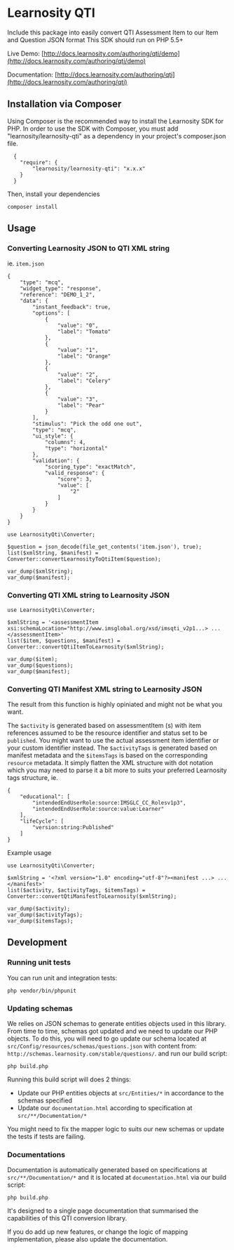 # Learnosity QTI

Include this package into easily convert QTI Assessment Item to our Item and Question JSON format
This SDK should run on PHP 5.5+

Live Demo: [http://docs.learnosity.com/authoring/qti/demo](http://docs.learnosity.com/authoring/qti/demo)

Documentation: [http://docs.learnosity.com/authoring/qti](http://docs.learnosity.com/authoring/qti)

## Installation via Composer

Using Composer is the recommended way to install the Learnosity SDK for PHP. In order to use the SDK with Composer,
you must add "learnosity/learnosity-qti" as a dependency in your project's composer.json file.

```
  {
    "require": {
        "learnosity/learnosity-qti": "x.x.x"
    }
  }
```

Then, install your dependencies 

```
composer install
```

## Usage

### Converting Learnosity JSON to QTI XML string

ie. `item.json`
```
{
    "type": "mcq",
    "widget_type": "response",
    "reference": "DEMO_1_2",
    "data": {
        "instant_feedback": true,
        "options": [
            {
                "value": "0",
                "label": "Tomato"
            },
            {
                "value": "1",
                "label": "Orange"
            },
            {
                "value": "2",
                "label": "Celery"
            },
            {
                "value": "3",
                "label": "Pear"
            }
        ],
        "stimulus": "Pick the odd one out",
        "type": "mcq",
        "ui_style": {
            "columns": 4,
            "type": "horizontal"
        },
        "validation": {
            "scoring_type": "exactMatch",
            "valid_response": {
                "score": 3,
                "value": [
                    "2"
                ]
            }
        }
    }
}
```
```
use LearnosityQti\Converter;

$question = json_decode(file_get_contents('item.json'), true);
list($xmlString, $manifest) = Converter::convertLearnosityToQtiItem($question);

var_dump($xmlString);
var_dump($manifest);
```

### Converting QTI XML string to Learnosity JSON

```
use LearnosityQti\Converter;

$xmlString = '<assessmentItem xsi:schemaLocation="http://www.imsglobal.org/xsd/imsqti_v2p1...> ... </assessmentItem>'
list($item, $questions, $manifest) = Converter::convertQtiItemToLearnosity($xmlString);

var_dump($item);
var_dump($questions);
var_dump($manifest);
```


### Converting QTI Manifest XML string to Learnosity JSON

The result from this function is highly opiniated and might not be what you want.

The `$activity` is generated based on assessmentItem <resources>(s) with item references assumed to be the resource identifier and status set to be `published`. You might want to use the actual assessment item identifier or your custom identifier instead.
The `$activityTags` is generated based on manifest metadata and the `$itemsTags` is based on the corresponding `resource` metadata. It simply flatten the XML structure with dot notation which you may need to parse it a bit more to suits your preferred Learnosity tags structure, ie. 
 
```
{
    "educational": [
        "intendedEndUserRole:source:IMSGLC_CC_Rolesv1p3",
        "intendedEndUserRole:source:value:Learner"
    ],
    "lifeCycle": [
        "version:string:Published"
    ]
}
```

Example usage

```
use LearnosityQti\Converter;

$xmlString = '<?xml version="1.0" encoding="utf-8"?><manifest ...> ... </manifest>'
list($activity, $activityTags, $itemsTags) = Converter::convertQtiManifestToLearnosity($xmlString);

var_dump($activity);
var_dump($activityTags);
var_dump($itemsTags);
```

## Development

### Running unit tests

You can run unit and integration tests: 

```
php vendor/bin/phpunit
```

### Updating schemas 

We relies on JSON schemas to generate entities objects used in this library. From time to time, schemas got updated and we need to update our PHP objects.
To do this, you will need to go update our schema located at `src/Config/resources/schemas/questions.json` with content from: `http://schemas.learnosity.com/stable/questions/`.
and run our build script:

```
php build.php
```

Running this build script will does 2 things:
 * Update our PHP entities objects at `src/Entities/*` in accordance to the schemas specified
 * Update our `documentation.html` according to specification at `src/**/Documentation/*` 

You might need to fix the mapper logic to suits our new schemas or update the tests if tests are failing. 

### Documentations

Documentation is automatically generated based on specifications at `src/**/Documentation/*` and 
it is located at `documentation.html` via our build script:
 
 ```
 php build.php
 ```

It's designed to a single page documentation that summarised the capabilities of this QTI conversion library.

If you do add up new features, or change the logic of mapping implementation, please also update the documentation.
